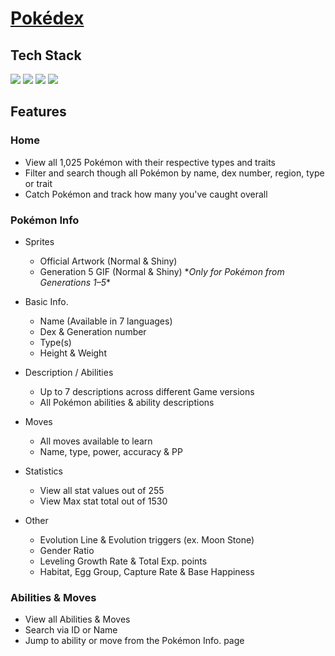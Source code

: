 # <a href="https://giancarlo-k.github.io/pokedex/index.html">Pokédex</a>

<h2>Tech Stack</h2>
<img src="https://img.shields.io/badge/JavaScript-F7DF1E?style=for-the-badge&logo=javascript&logoColor=black"> 
<img src="https://img.shields.io/badge/HTML5-E34F26?style=for-the-badge&logo=html5&logoColor=white"> 
<img src="https://img.shields.io/badge/CSS3-1572B6?style=for-the-badge&logo=css3&logoColor=white"> 
<img src="https://img.shields.io/badge/POKÉAPI-FFCB05?style=for-the-badge&logo="> 

<h2>Features</h2>
<h3>Home</h3>

 - View all 1,025 Pokémon with their respective types and traits
 - Filter and search though all Pokémon by name, dex number, region, type or trait
 - Catch Pokémon and track how many you've caught overall
 
<h3>Pokémon Info</h3>
 
 - Sprites
	 - Official Artwork (Normal & Shiny)
	 -  Generation 5 GIF (Normal & Shiny) \**Only for Pokémon from Generations 1–5*\*
	 
 - Basic Info.
	- Name (Available in 7 languages)
	- Dex & Generation number
	- Type(s)
	- Height & Weight
	
 - Description / Abilities
	- Up to 7 descriptions across different Game versions
	- All Pokémon abilities & ability descriptions

 - Moves
	- All moves available to learn
	- Name, type, power, accuracy & PP

 - Statistics
	- View all stat values out of 255
	- View Max stat total out of 1530

 - Other
	- Evolution Line & Evolution triggers (ex. Moon Stone)
	- Gender Ratio
	- Leveling Growth Rate & Total Exp. points
	- Habitat, Egg Group, Capture Rate & Base Happiness
		 
<h3>Abilities & Moves</h3>

 - View all Abilities & Moves
 - Search via ID or Name
 - Jump to ability or move from the Pokémon Info. page

 


